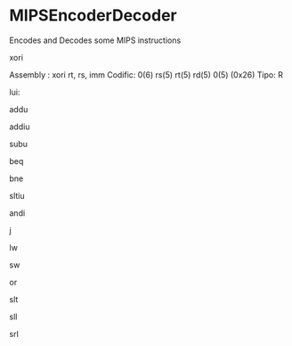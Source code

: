 # MIPSEncoderDecoder
Encodes and Decodes some MIPS instructions



xori

Assembly : xori rt, rs, imm
Codific: 0(6) rs(5) rt(5) rd(5) 0(5) (0x26)
Tipo: R


lui: 


addu


addiu


subu


beq


bne


sltiu


andi


j


lw


sw 


or


slt


sll

srl














